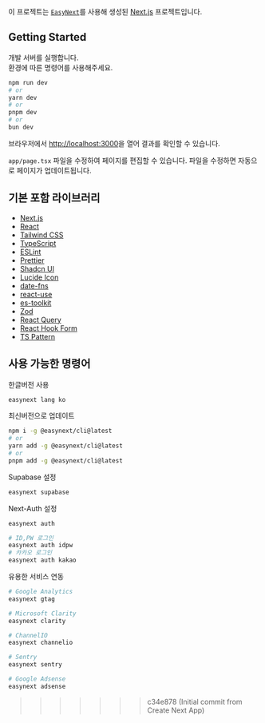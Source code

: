 
이 프로젝트는 [`EasyNext`](https://github.com/easynext/easynext)를 사용해 생성된 [Next.js](https://nextjs.org) 프로젝트입니다.

## Getting Started

개발 서버를 실행합니다.<br/>
환경에 따른 명령어를 사용해주세요.

```bash
npm run dev
# or
yarn dev
# or
pnpm dev
# or
bun dev
```

브라우저에서 [http://localhost:3000](http://localhost:3000)을 열어 결과를 확인할 수 있습니다.

`app/page.tsx` 파일을 수정하여 페이지를 편집할 수 있습니다. 파일을 수정하면 자동으로 페이지가 업데이트됩니다.

## 기본 포함 라이브러리

- [Next.js](https://nextjs.org)
- [React](https://react.dev)
- [Tailwind CSS](https://tailwindcss.com)
- [TypeScript](https://www.typescriptlang.org)
- [ESLint](https://eslint.org)
- [Prettier](https://prettier.io)
- [Shadcn UI](https://ui.shadcn.com)
- [Lucide Icon](https://lucide.dev)
- [date-fns](https://date-fns.org)
- [react-use](https://github.com/streamich/react-use)
- [es-toolkit](https://github.com/toss/es-toolkit)
- [Zod](https://zod.dev)
- [React Query](https://tanstack.com/query/latest)
- [React Hook Form](https://react-hook-form.com)
- [TS Pattern](https://github.com/gvergnaud/ts-pattern)

## 사용 가능한 명령어

한글버전 사용

```sh
easynext lang ko
```

최신버전으로 업데이트

```sh
npm i -g @easynext/cli@latest
# or
yarn add -g @easynext/cli@latest
# or
pnpm add -g @easynext/cli@latest
```

Supabase 설정

```sh
easynext supabase
```

Next-Auth 설정

```sh
easynext auth

# ID,PW 로그인
easynext auth idpw
# 카카오 로그인
easynext auth kakao
```

유용한 서비스 연동

```sh
# Google Analytics
easynext gtag

# Microsoft Clarity
easynext clarity

# ChannelIO
easynext channelio

# Sentry
easynext sentry

# Google Adsense
easynext adsense
```
>>>>>>> c34e878 (Initial commit from Create Next App)
